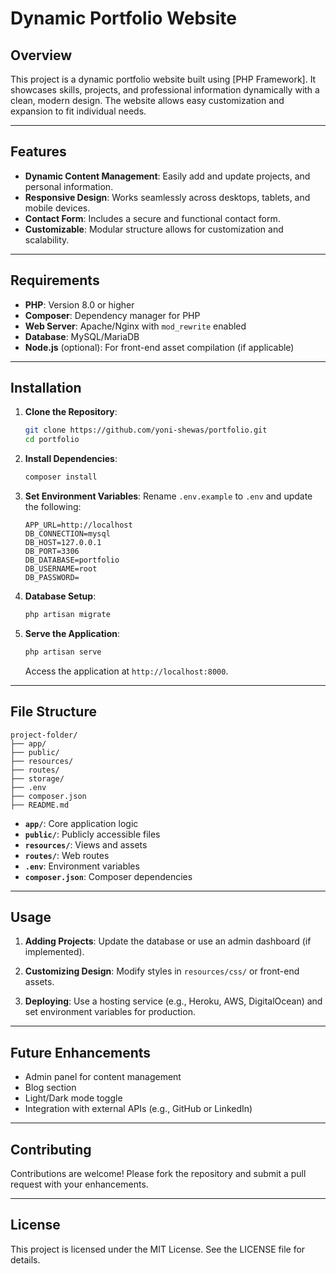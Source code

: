 # Dynamic Portfolio Website

## Overview
This project is a dynamic portfolio website built using [PHP Framework]. It showcases skills, projects, and professional information dynamically with a clean, modern design. The website allows easy customization and expansion to fit individual needs.

---

## Features
- **Dynamic Content Management**: Easily add and update projects, and personal information.
- **Responsive Design**: Works seamlessly across desktops, tablets, and mobile devices.
- **Contact Form**: Includes a secure and functional contact form.
- **Customizable**: Modular structure allows for customization and scalability.

---

## Requirements
- **PHP**: Version 8.0 or higher
- **Composer**: Dependency manager for PHP
- **Web Server**: Apache/Nginx with `mod_rewrite` enabled
- **Database**: MySQL/MariaDB
- **Node.js** (optional): For front-end asset compilation (if applicable)

---

## Installation
1. **Clone the Repository**:
   ```bash
   git clone https://github.com/yoni-shewas/portfolio.git
   cd portfolio
   ```

2. **Install Dependencies**:
   ```bash
   composer install
   ```

3. **Set Environment Variables**:
   Rename `.env.example` to `.env` and update the following:
   ```env
   APP_URL=http://localhost
   DB_CONNECTION=mysql
   DB_HOST=127.0.0.1
   DB_PORT=3306
   DB_DATABASE=portfolio
   DB_USERNAME=root
   DB_PASSWORD=
   ```

4. **Database Setup**:
   ```bash
   php artisan migrate
   ```

5. **Serve the Application**:
   ```bash
   php artisan serve
   ```
   Access the application at `http://localhost:8000`.

---

## File Structure
```
project-folder/
├── app/
├── public/
├── resources/
├── routes/
├── storage/
├── .env
├── composer.json
├── README.md
```
- **`app/`**: Core application logic
- **`public/`**: Publicly accessible files
- **`resources/`**: Views and assets
- **`routes/`**: Web routes
- **`.env`**: Environment variables
- **`composer.json`**: Composer dependencies

---

## Usage
1. **Adding Projects**:
   Update the database or use an admin dashboard (if implemented).

2. **Customizing Design**:
   Modify styles in `resources/css/` or front-end assets.

3. **Deploying**:
   Use a hosting service (e.g., Heroku, AWS, DigitalOcean) and set environment variables for production.

---

## Future Enhancements
- Admin panel for content management
- Blog section
- Light/Dark mode toggle
- Integration with external APIs (e.g., GitHub or LinkedIn)

---

## Contributing
Contributions are welcome! Please fork the repository and submit a pull request with your enhancements.

---

## License
This project is licensed under the MIT License. See the LICENSE file for details.

